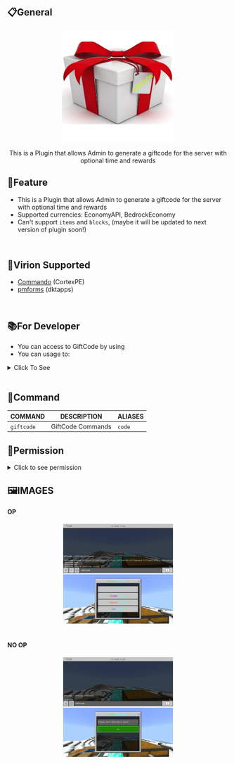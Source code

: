 ## 📋General
<div align="center">
<img src="https://github.com/ClickedTran/GiftCode/blob/Master/icon.jpg">

  <p>This is a Plugin that allows Admin to generate a giftcode for the server with optional time and rewards</p>
</div>

## 📖Feature

- This is a Plugin that allows Admin to generate a giftcode for the server with optional time and rewards
- Supported currencies: EconomyAPI, BedrockEconomy
- Can't support `items` and `blocks`, (maybe it will be updated to next version of plugin soon!)
<br>

## 📜Virion Supported
- [Commando](https://github.com/CortexPE/Commando) (CortexPE)
- [pmforms](https://github.com/dktapps-pm-pl/pmforms) (dktapps)
<br>

## 📚For Developer

- You can access to GiftCode by using
- You can usage to:
<details>
  <summary>Click To See</summary>
 
 >- Create New GiftCode:

 ```php
  GiftCode::getInstance()->createCode(string $name, int $day, int $hour, int $minute, int $second, string $command);
```

 >- Remove GiftCode:

 ```php
   GiftCode::getInstance()->removeCode(string $name);
```

</details>
<br>

## 💬Command
| **COMMAND** | **DESCRIPTION** | **ALIASES** |
| --- | --- | --- |
| `giftcode` | GiftCode Commands | `code` |

## 📝Permission

<details>
<summary>Click to see permission</summary>

- Use `giftcode.command` to open menu GiftCode
- Use `giftcode.command.create` to create new giftcode in data
- Use `giftcode.command.remove` to remove giftcode existsing to data
- Use `giftcode.command.list` to see all giftcode in data
- Use `giftcode.command.help` to see all GiftCode Command

</details>

## 🖼️IMAGES
<h4>OP</h4>
<div align="center">
<img src="https://github.com/Clickedtran/GiftCode/blob/Master/image/op.png" width="250px" height="auto">
  <br>
<img src="https://github.com/Clickedtran/GiftCode/blob/Master/image/menu_create.png" width="250px" height="auto">
</div>
<br>
  
<h4>NO OP</h4>
<div align="center">
<img src="https://github.com/Clickedtran/GiftCode/blob/Master/image/no_op.png" width="250px" height="auto">
  <br>
<img src="https://github.com/Clickedtran/GiftCode/blob/Master/image/use.png" width="250px" height="auto">
</div>
